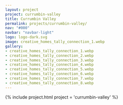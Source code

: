 ```yaml
---
layout: project
project: currumbin-valley
title: Currumbin Valley
permalink: projects/currumbin-valley/
nav: "#000"
navbar: "navbar-light"
logo: logo-dark.svg
image: creative_homes_tally_connection_1.webp
gallery:
- creative_homes_tally_connection_1.webp
- creative_homes_tally_connection_2.webp
- creative_homes_tally_connection_3.webp
- creative_homes_tally_connection_4.webp
- creative_homes_tally_connection_5.webp
- creative_homes_tally_connection_6.webp
- creative_homes_tally_connection_7.webp
- creative_homes_tally_connection_8.webp
---
```


{% include project.html project = 'currumbin-valley' %}

